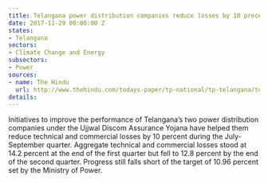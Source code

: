 ```yaml
---
title: Telangana power distribution companies reduce losses by 10 precent
date: 2017-11-29 00:00:00 Z
states:
- Telangana
sectors:
- Climate Change and Energy
subsectors:
- Power
sources:
- name: The Hindu
  url: http://www.thehindu.com/todays-paper/tp-national/tp-telangana/telangana-discoms-shed-distribution-losses-by-14/article20608471.ece
details: 
---
```


Initiatives to improve the performance of Telangana’s two power distribution companies under the Ujjwal Discom Assurance Yojana have helped them reduce technical and commercial losses by 10 percent during the July-September quarter. Aggregate technical and commercial losses stood at 14.2 percent at the end of the first quarter but fell to 12.8 percent by the end of the second quarter. Progress still falls short of the target of 10.96 percent set by the Ministry of Power.
